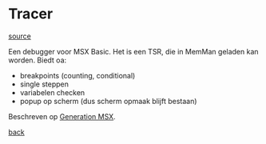 # Tracer

[source](./TRACER.GEN.TXT)

Een debugger voor MSX Basic. Het is een TSR, die in MemMan geladen kan worden. 
Biedt oa:
- breakpoints (counting, conditional)
- single steppen
- variabelen checken
- popup op scherm (dus scherm opmaak blijft bestaan)


Beschreven op 
[Generation MSX](https://www.generation-msx.nl/software/mst/tracer/release/4825/).


[back](../README.md)
